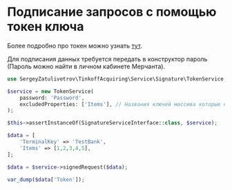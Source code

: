# Подписание запросов с помощью токен ключа

Более подробно про токен можно узнать [тут](https://www.tbank.ru/kassa/dev/payments/#section/Token).

Для подписания данных требуется передать в конструктор пароль (Пароль можно найти в личном кабинете Мерчанта).


```php
use SergeyZatulivetrov\TinkoffAcquiring\Service\Signature\TokenService;

$service = new TokenService(
    password: 'Password',
    excludedProperties: ['Items'], // Названия ключей массива которые не должны участвовать в генерации токена.
);

$this->assertInstanceOf(SignatureServiceInterface::class, $service);

$data = [
    'TerminalKey' => 'TestBank',
    'Items' => [1,2,3,4,5],
];

$data = $service->signedRequest($data);

var_dump($data['Token']);
```